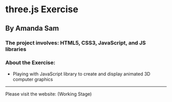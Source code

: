 # three.js Exercise

## By Amanda Sam

### The project involves: HTML5, CSS3, JavaScript, and JS libraries

### About the Exercise:

- Playing with JavaScript library to create and display animated 3D computer graphics

-------------------------------------------

Please visit the website:
(Working Stage)
